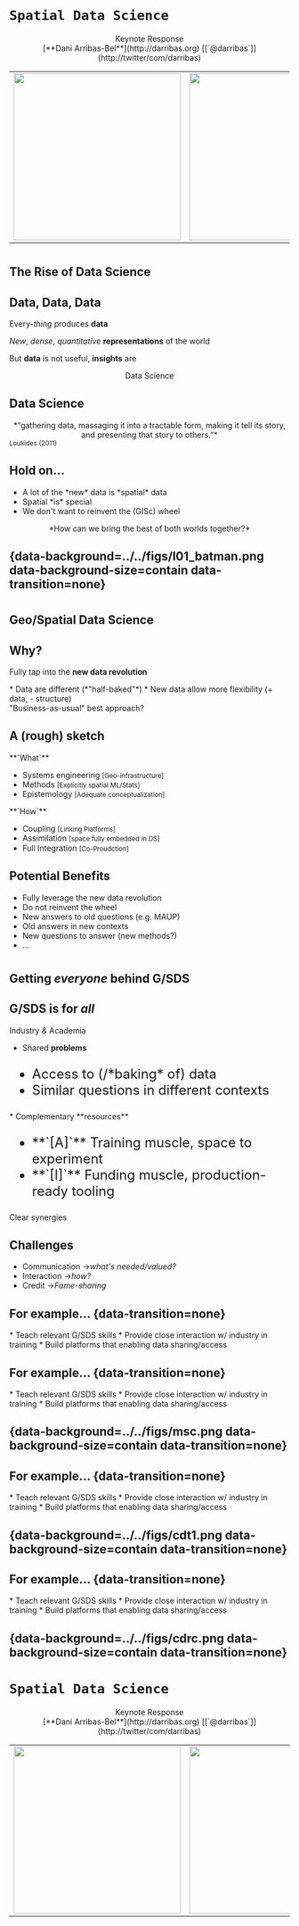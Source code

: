 # `Spatial Data Science`
<CENTER>
Keynote Response
</CENTER>

<CENTER>
[**Dani Arribas-Bel**](http://darribas.org) [[`@darribas`]](http://twitter/com/darribas)
</CENTER>

<table>
<col width="50%">
<col width="50%">
<tr>
<td>
<img src="../../figs/logo.png" style="width:300px">
</td>
<td>
<img src="../../figs/gdsl.png" style="width:300px">
</td>
</tr>
</table>

#
## The Rise of Data Science

## Data, Data, Data

Every-*thing* produces **data**

<span class='fragment'>*New*, *dense*, *quantitative* **representations** of the world</span>

<span class='fragment'>But **data** is not useful, **insights** are</span>

<CENTER>
<span class='fragment'><span class='hlg'>Data Science</span></span>
</CENTER>

## Data Science

<CENTER>
*“<span class='hlg'>gathering</span> data, <span class='hlg'>massaging</span> it into a tractable form, making it tell its <span class='hlg'>story</span>, and <span class='hlg'>presenting</span> that story to others.”*
</CENTER>

<small>
Loukides (2011)
</small>

## Hold on...

<ul>
<li class='fragment'> A lot of the *new* data is *spatial* data</li>
<li class='fragment'> Spatial *is* special</li>
<li class='fragment'> We don't want to reinvent the (GISc) wheel</li>
</ul>

<CENTER class='fragment'>
<span class='hlg'>*How can we bring the best of both worlds together?*</span>
</CENTER>

## {data-background=../../figs/l01_batman.png data-background-size=contain data-transition=none}

#
## Geo/Spatial Data Science
## Why?

Fully tap into the **new data revolution**

<div class='fragment'>
* Data are different <span class='fragment'>(*"half-baked"*)</span>
* New data allow more flexibility <span class='fragment'>(+ data, - structure)</span>
</div>

<span class='fragment'>
"Business-as-usual" best approach?</span>

## A (rough) sketch

<div align='left' class='fragment current-visible'>
**`What`**

* Systems engineering <small style="vertical-align:middle">[Geo-infrastructure]</small>
* Methods <small style="vertical-align:middle">[Explicitly spatial ML/Stats]</small>
* Epistemology <small style="vertical-align:middle">[Adequate conceptualization]</small>
</div>

<div align='left' class='fragment current-visible'>
**`How`**

* Coupling <small style="vertical-align:middle">[Linking Platforms]</small>
* Assimilation <small style="vertical-align:middle">[space fully embedded in DS]</small>
* Full Integration <small style="vertical-align:middle">[Co-Proudction]</small>

</div>

## Potential Benefits

* <span class='fragment highlight-current-blue'>Fully leverage the new data revolution</span>
* <span class='fragment highlight-current-blue'>Do not reinvent the wheel</span>
* <span class='fragment highlight-current-blue'>New answers to old questions (e.g. MAUP)</span>
* <span class='fragment highlight-current-blue'>Old answers in new contexts</span>
* <span class='fragment highlight-current-blue'>New questions to answer (new methods?)</span>
* ...

#
## Getting *everyone* behind G/SDS

## G/SDS is for *all*

Industry *&* Academia

* Shared **problems**
<ul style='font-size:x-large;' class='fragment current-visible'>
<li> Access to (/*baking* of) data</li>
<li> Similar questions in different contexts</li>
</ul>
* Complementary **resources**
<ul style='font-size:x-large;' class='fragment current-visible'>
<li> **`[A]`** Training muscle, space to experiment</li>
<li> **`[I]`** Funding muscle, production-ready tooling</li>
</ul>

<span class='fragment'><span class='hlg'>Clear synergies</span></span>

## Challenges

* Communication <span class='fragment'>$\rightarrow$*what's needed/valued?*</span>
* Interaction <span class='fragment'>$\rightarrow$*how?*</span>
* Credit <span class='fragment'>$\rightarrow$*Fame-sharing*</span>

## For example... {data-transition=none}

<div class='fragment'>
* Teach relevant G/SDS skills
* Provide close interaction w/ industry in training
* Build platforms that enabling data sharing/access
</div>

## For example... {data-transition=none}

<div>
* <span class='hlg'>Teach relevant G/SDS skills</span>
* Provide close interaction w/ industry in training
* Build platforms that enabling data sharing/access
</div>

## {data-background=../../figs/msc.png data-background-size=contain data-transition=none}
## For example... {data-transition=none}

<div>
* Teach relevant G/SDS skills
* <span class='hlg'>Provide close interaction w/ industry in training</span>
* Build platforms that enabling data sharing/access
</div>

## {data-background=../../figs/cdt1.png data-background-size=contain data-transition=none}
## For example... {data-transition=none}

<div>
* Teach relevant G/SDS skills
* Provide close interaction w/ industry in training
* <span class='hlg'>Build platforms that enabling data sharing/access</span>
</div>

## {data-background=../../figs/cdrc.png data-background-size=contain data-transition=none}

<!-- END -->
# `Spatial Data Science`
<CENTER>
Keynote Response
</CENTER>

<CENTER>
[**Dani Arribas-Bel**](http://darribas.org) [[`@darribas`]](http://twitter/com/darribas)
</CENTER>

<table>
<col width="50%">
<col width="50%">
<tr>
<td>
<img src="../../figs/logo.png" style="width:300px">
</td>
<td>
<img src="../../figs/gdsl.png" style="width:300px">
</td>
</tr>
</table>


